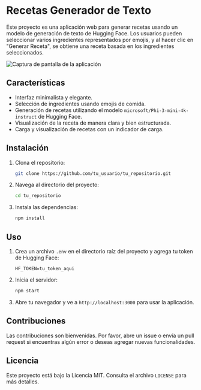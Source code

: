 # Recetas Generador de Texto

Este proyecto es una aplicación web para generar recetas usando un modelo de generación de texto de Hugging Face. Los usuarios pueden seleccionar varios ingredientes representados por emojis, y al hacer clic en "Generar Receta", se obtiene una receta basada en los ingredientes seleccionados.

![Captura de pantalla de la aplicación](assets/images/screenshot.png)

## Características

- Interfaz minimalista y elegante.
- Selección de ingredientes usando emojis de comida.
- Generación de recetas utilizando el modelo `microsoft/Phi-3-mini-4k-instruct` de Hugging Face.
- Visualización de la receta de manera clara y bien estructurada.
- Carga y visualización de recetas con un indicador de carga.

## Instalación

1. Clona el repositorio:

    ```bash
    git clone https://github.com/tu_usuario/tu_repositorio.git
    ```

2. Navega al directorio del proyecto:

    ```bash
    cd tu_repositorio
    ```

3. Instala las dependencias:

    ```bash
    npm install
    ```

## Uso

1. Crea un archivo `.env` en el directorio raíz del proyecto y agrega tu token de Hugging Face:

    ```plaintext
    HF_TOKEN=tu_token_aqui
    ```

2. Inicia el servidor:

    ```bash
    npm start
    ```

3. Abre tu navegador y ve a `http://localhost:3000` para usar la aplicación.

## Contribuciones

Las contribuciones son bienvenidas. Por favor, abre un issue o envía un pull request si encuentras algún error o deseas agregar nuevas funcionalidades.

## Licencia

Este proyecto está bajo la Licencia MIT. Consulta el archivo `LICENSE` para más detalles.
